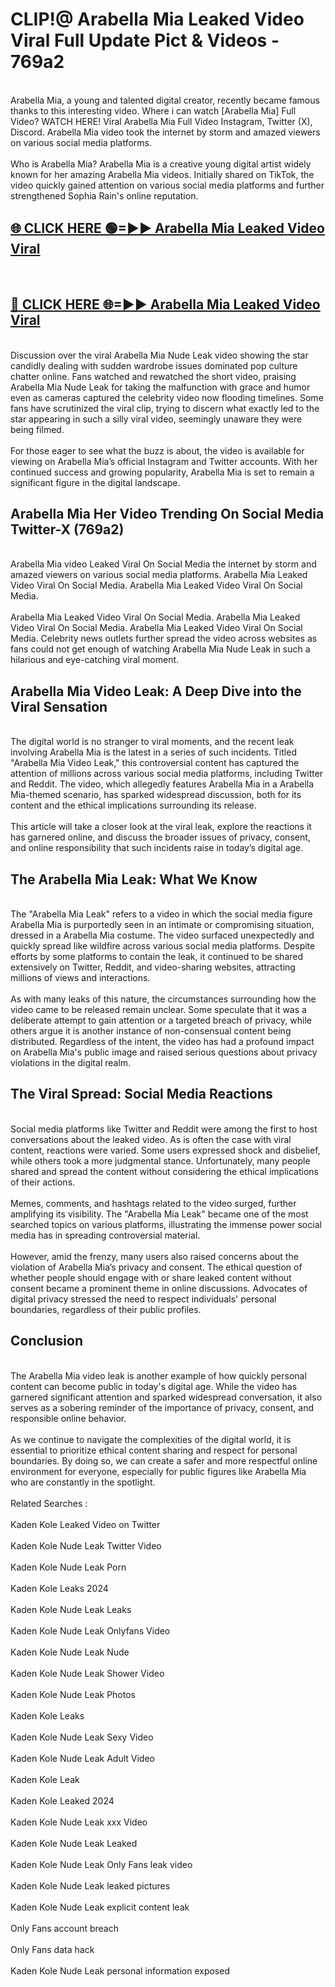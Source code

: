 # CLIP!@ Arabella Mia Leaked Video Viral Full Update Pict & Videos - 769a2
<br>
Arabella Mia, a young and talented digital creator, recently became famous thanks to this interesting video. Where i can watch [Arabella Mia] Full Video? WATCH HERE! Viral Arabella Mia Full Video Instagram, Twitter (X), Discord. Arabella Mia video took the internet by storm and amazed viewers on various social media platforms.
<br><br>
Who is Arabella Mia? Arabella Mia is a creative young digital artist widely known for her amazing Arabella Mia videos. Initially shared on TikTok, the video quickly gained attention on various social media platforms and further strengthened Sophia Rain's online reputation.
<br>
<h2><a href="https://bestclip.site?title=Arabella_Mia">🌐 CLICK HERE 🟢=►► Arabella Mia Leaked Video Viral</a></h2>
<br>
<h2><a href="https://bestclip.site?title=Arabella_Mia">🔴 CLICK HERE 🌐=►► Arabella Mia Leaked Video Viral</a></h2>
<br>
Discussion over the viral Arabella Mia Nude Leak video showing the star candidly dealing with sudden wardrobe issues dominated pop culture chatter online. Fans watched and rewatched the short video, praising Arabella Mia Nude Leak for taking the malfunction with grace and humor even as cameras captured the celebrity video now flooding timelines. Some fans have scrutinized the viral clip, trying to discern what exactly led to the star appearing in such a silly viral video, seemingly unaware they were being filmed.
<br><br>
For those eager to see what the buzz is about, the video is available for viewing on Arabella Mia’s official Instagram and Twitter accounts. With her continued success and growing popularity, Arabella Mia is set to remain a significant figure in the digital landscape.
<br>
<h2>Arabella Mia Her Video Trending On Social Media Twitter-X (769a2)</h2>
<br>
Arabella Mia video Leaked Viral On Social Media the internet by storm and amazed viewers on various social media platforms. Arabella Mia Leaked Video Viral On Social Media. Arabella Mia Leaked Video Viral On Social Media.
<br><br>
Arabella Mia Leaked Video Viral On Social Media. Arabella Mia Leaked Video Viral On Social Media. Arabella Mia Leaked Video Viral On Social Media. Celebrity news outlets further spread the video across websites as fans could not get enough of watching Arabella Mia Nude Leak in such a hilarious and eye-catching viral moment.
<br>
<h2>Arabella Mia Video Leak: A Deep Dive into the Viral Sensation</h2>
<br>
The digital world is no stranger to viral moments, and the recent leak involving Arabella Mia is the latest in a series of such incidents. Titled "Arabella Mia Video Leak," this controversial content has captured the attention of millions across various social media platforms, including Twitter and Reddit. The video, which allegedly features Arabella Mia in a Arabella Mia-themed scenario, has sparked widespread discussion, both for its content and the ethical implications surrounding its release.
<br><br>
This article will take a closer look at the viral leak, explore the reactions it has garnered online, and discuss the broader issues of privacy, consent, and online responsibility that such incidents raise in today’s digital age.
<br>
<h2>The Arabella Mia Leak: What We Know</h2>
<br>
The "Arabella Mia Leak" refers to a video in which the social media figure Arabella Mia is purportedly seen in an intimate or compromising situation, dressed in a Arabella Mia costume. The video surfaced unexpectedly and quickly spread like wildfire across various social media platforms. Despite efforts by some platforms to contain the leak, it continued to be shared extensively on Twitter, Reddit, and video-sharing websites, attracting millions of views and interactions.
<br><br>
As with many leaks of this nature, the circumstances surrounding how the video came to be released remain unclear. Some speculate that it was a deliberate attempt to gain attention or a targeted breach of privacy, while others argue it is another instance of non-consensual content being distributed. Regardless of the intent, the video has had a profound impact on Arabella Mia's public image and raised serious questions about privacy violations in the digital realm.
<br>
<h2>The Viral Spread: Social Media Reactions</h2>
<br>
Social media platforms like Twitter and Reddit were among the first to host conversations about the leaked video. As is often the case with viral content, reactions were varied. Some users expressed shock and disbelief, while others took a more judgmental stance. Unfortunately, many people shared and spread the content without considering the ethical implications of their actions.
<br><br>
Memes, comments, and hashtags related to the video surged, further amplifying its visibility. The "Arabella Mia Leak" became one of the most searched topics on various platforms, illustrating the immense power social media has in spreading controversial material.
<br><br>
However, amid the frenzy, many users also raised concerns about the violation of Arabella Mia’s privacy and consent. The ethical question of whether people should engage with or share leaked content without consent became a prominent theme in online discussions. Advocates of digital privacy stressed the need to respect individuals' personal boundaries, regardless of their public profiles.
<br>
<h2>Conclusion</h2>
<br>
The Arabella Mia video leak is another example of how quickly personal content can become public in today's digital age. While the video has garnered significant attention and sparked widespread conversation, it also serves as a sobering reminder of the importance of privacy, consent, and responsible online behavior.
<br><br>
As we continue to navigate the complexities of the digital world, it is essential to prioritize ethical content sharing and respect for personal boundaries. By doing so, we can create a safer and more respectful online environment for everyone, especially for public figures like Arabella Mia who are constantly in the spotlight.
<br><br>
Related Searches :
<br><br>
Kaden Kole Leaked Video on Twitter
<br><br>
Kaden Kole Nude Leak Twitter Video
<br><br>
Kaden Kole Nude Leak Porn
<br><br>
Kaden Kole Leaks 2024
<br><br>
Kaden Kole Nude Leak Leaks
<br><br>
Kaden Kole Nude Leak Onlyfans Video
<br><br>
Kaden Kole Nude Leak Nude
<br><br>
Kaden Kole Nude Leak Shower Video
<br><br>
Kaden Kole Nude Leak Photos
<br><br>
Kaden Kole Leaks
<br><br>
Kaden Kole Nude Leak Sexy Video
<br><br>
Kaden Kole Nude Leak Adult Video
<br><br>
Kaden Kole Leak
<br><br>
Kaden Kole Leaked 2024
<br><br>
Kaden Kole Nude Leak xxx Video
<br><br>
Kaden Kole Nude Leak Leaked
<br><br>
Kaden Kole Nude Leak Only Fans leak video
<br><br>
Kaden Kole Nude Leak leaked pictures
<br><br>
Kaden Kole Nude Leak explicit content leak
<br><br>
Only Fans account breach
<br><br>
Only Fans data hack
<br><br>
Kaden Kole Nude Leak personal information exposed